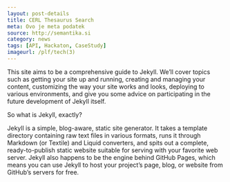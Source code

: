 ```yaml
---
layout: post-details
title: CERL Thesaurus Search
meta: Ovo je meta podatek
source: http://semantika.si
category: news
tags: [API, Hackaton, CaseStudy]
imageurl: /plf/tech(3)
---
```


This site aims to be a comprehensive guide to Jekyll. We’ll cover topics such as getting your site up and running, creating and managing your content, customizing the way your site works and looks, deploying to various environments, and give you some advice on participating in the future development of Jekyll itself.

So what is Jekyll, exactly?

Jekyll is a simple, blog-aware, static site generator. It takes a template directory containing raw text files in various formats, runs it through Markdown (or Textile) and Liquid converters, and spits out a complete, ready-to-publish static website suitable for serving with your favorite web server. Jekyll also happens to be the engine behind GitHub Pages, which means you can use Jekyll to host your project’s page, blog, or website from GitHub’s servers for free.